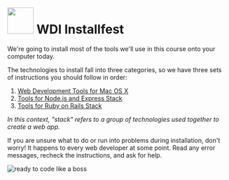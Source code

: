 # <img src="https://cloud.githubusercontent.com/assets/7833470/10423298/ea833a68-7079-11e5-84f8-0a925ab96893.png" width="60"> WDI Installfest

We're going to install most of the tools we'll use in this course onto your computer today.

The technologies to install fall into three categories, so we have three sets of instructions you should follow in order:

1. [Web Development Tools for Mac OS X](mac-dev-tools.md)
2. [Tools for Node.js and Express Stack](node-express-stack.md)
3. [Tools for Ruby on Rails Stack](ruby-on-rails-stack.md)

*In this context, "stack" refers to a group of technologies used together to create a web app.*

If you are unsure what to do or run into problems during installation, don't worry! It happens to every web developer at some point. Read any error messages, recheck the instructions, and ask for help.

![ready to code like a boss](http://learnhtmlwithsong.com/blog/wp-content/uploads/2012/11/text-editor-learn-html-success-kid.jpg)
